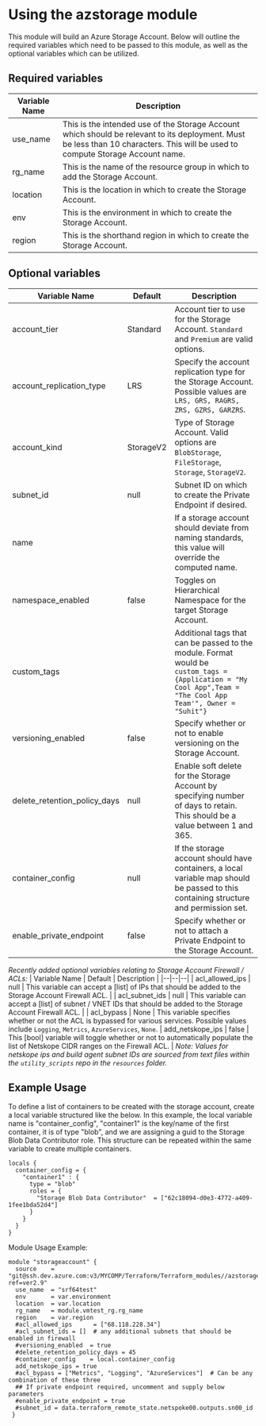 # Using the azstorage module
This module will build an Azure Storage Account.  Below will outline the required variables which need to be passed to this module, as well as the optional variables which can be utilized.

## Required variables
| Variable Name | Description | 
| -------- | -------- |
| use_name |  This is the intended use of the Storage Account which should be relevant to its deployment. Must be less than 10 characters.  This will be used to compute Storage Account name.|
| rg_name | This is the name of the resource group in which to add the Storage Account. |
| location | This is the location in which to create the Storage Account. | 
| env | This is the environment in which to create the Storage Account.  |
| region | This is the shorthand region in which to create the Storage Account. |

## Optional variables
| Variable Name | Default | Description |
|--|--|--|
| account_tier | Standard | Account tier to use for the Storage Account.  `Standard` and `Premium` are valid options. |
| account_replication_type | LRS | Specify the account replication type for the Storage Account.  Possible values are `LRS, GRS, RAGRS, ZRS, GZRS, GARZRS`.
| account_kind | StorageV2 | Type of Storage Account.  Valid options are `BlobStorage`, `FileStorage`, `Storage`, `StorageV2`.  
| subnet_id | null | Subnet ID on which to create the Private Endpoint if desired. |
| name | | If a storage account should deviate from naming standards, this value will override the computed name. |
| namespace_enabled | false | Toggles on Hierarchical Namespace for the target Storage Account. |
| custom_tags | | Additional tags that can be passed to the module.  Format would be `custom_tags = {Application = "My Cool App",Team = "The Cool App Team'", Owner = "Suhit"}` |
| versioning_enabled | false | Specify whether or not to enable versioning on the Storage Account. |
| delete_retention_policy_days | null | Enable soft delete for the Storage Account by specifying number of days to retain. This should be a value between 1 and 365. |
| container_config | null | If the storage account should have containers, a local variable map should be passed to this containing structure and permission set. |
| enable_private_endpoint | false | Specify whether or not to attach a Private Endpoint to the Storage Account. |


*Recently added optional variables relating to Storage Account Firewall / ACLs:*
| Variable Name | Default | Description |
|--|--|--|
| acl_allowed_ips | null | This variable can accept a [list] of IPs that should be added to the Storage Account Firewall ACL. |
| acl_subnet_ids | null | This variable can accept a [list] of subnet / VNET IDs that should be added to the Storage Account Firewall ACL. |
| acl_bypass | None | This variable specifies whether or not the ACL is bypassed for various services.  Possible values include `Logging`, `Metrics`, `AzureServices`, `None`.
| add_netskope_ips | false | This [bool] variable will toggle whether or not to automatically populate the list of Netskope CIDR ranges on the Firewall ACL. |
*Note: Values for netskope ips and build agent subnet IDs are sourced from text files within the `utility_scripts` repo in the `resources` folder.*

## Example Usage
To define a list of containers to be created with the storage account, create a local variable structured like the below.  In this example, the local variable name is "container_config", "container1" is the key/name of the first container, it is of type "blob", and we are assigning a guid to the Storage Blob Data Contributor role.  This structure can be repeated within the same variable to create multiple containers.
```
locals {
  container_config = {
    "container1" : {
      type = "blob"
      roles = {
        "Storage Blob Data Contributor"  = ["62c18094-d0e3-4772-a409-1fee1bda52d4"]
      }
    }
  }
}
```

Module Usage Example:
```
module "storageaccount" {
  source    = "git@ssh.dev.azure.com:v3/MYCOMP/Terraform/Terraform_modules//azstorage?ref=ver2.9"
  use_name  = "srf64test"
  env       = var.environment
  location  = var.location
  rg_name   = module.vmtest_rg.rg_name
  region    = var.region 
  #acl_allowed_ips      = ["68.118.228.34"]
  #acl_subnet_ids = []  # any additional subnets that should be enabled in firewall
  #versioning_enabled  = true
  #delete_retention_policy_days = 45
  #container_config    = local.container_config 
  add_netskope_ips = true
  #acl_bypass = ["Metrics", "Logging", "AzureServices"]  # Can be any combination of these three
  ## If private endpoint required, uncomment and supply below parameters
  #enable_private_endpoint = true
  #subnet_id = data.terraform_remote_state.netspoke00.outputs.sn00_id
 }
 ```